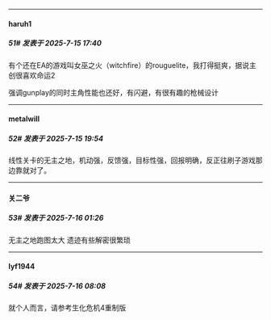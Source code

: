 ﻿
*****

####  haruh1  
##### 51#       发表于 2025-7-15 17:40

有个还在EA的游戏叫女巫之火（witchfire）的rouguelite，我打得挺爽，据说主创很喜欢命运2

强调gunplay的同时主角性能也还好，有闪避，有很有趣的枪械设计


*****

####  metalwill  
##### 52#       发表于 2025-7-15 19:54

线性关卡的无主之地，机动强，反馈强，目标性强，回报明确，反正往刷子游戏那边靠就对了。


*****

####  关二爷  
##### 53#       发表于 2025-7-16 01:26

无主之地跑图太大
遗迹有些解密很繁琐


*****

####  lyf1944  
##### 54#       发表于 2025-7-16 08:08

就个人而言，请参考生化危机4重制版

